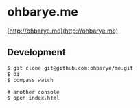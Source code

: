 # ohbarye.me

[http://ohbarye.me](http://ohbarye.me)

## Development

```shell
$ git clone git@github.com:ohbarye/me.git
$ bi
$ compass watch

# another console
$ open index.html
```